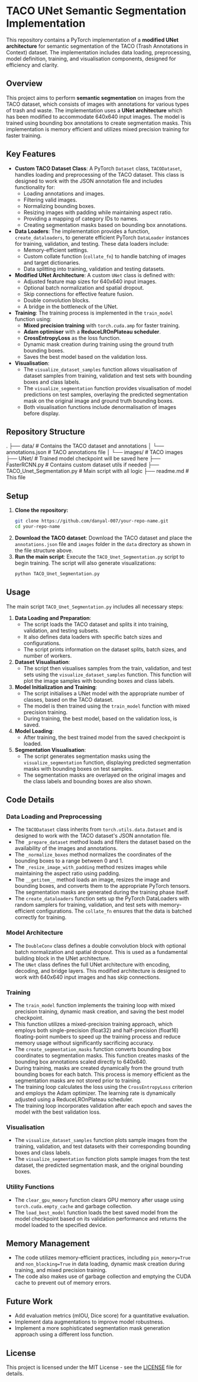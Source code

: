 # TACO UNet Semantic Segmentation Implementation

This repository contains a PyTorch implementation of a **modified UNet architecture** for semantic segmentation of the TACO (Trash Annotations in Context) dataset. The implementation includes data loading, preprocessing, model definition, training, and visualisation components, designed for efficiency and clarity.

## Overview

This project aims to perform **semantic segmentation** on images from the TACO dataset, which consists of images with annotations for various types of trash and waste. The implementation uses a **UNet architecture** which has been modified to accommodate 640x640 input images. The model is trained using bounding box annotations to create segmentation masks. This implementation is memory efficient and utilizes mixed precision training for faster training.

## Key Features

*   **Custom TACO Dataset Class**: A PyTorch `Dataset` class, `TACODataset`, handles loading and preprocessing of the TACO dataset. This class is designed to work with the JSON annotation file and includes functionality for:
    *   Loading annotations and images.
    *   Filtering valid images.
    *   Normalizing bounding boxes.
    *   Resizing images with padding while maintaining aspect ratio.
    *   Providing a mapping of category IDs to names.
    *   Creating segmentation masks based on bounding box annotations.
*   **Data Loaders**: The implementation provides a function, `create_dataloaders`, to generate efficient PyTorch `DataLoader` instances for training, validation, and testing. These data loaders include:
    *   Memory-efficient settings.
    *   Custom collate function (`collate_fn`) to handle batching of images and target dictionaries.
    *   Data splitting into training, validation and testing datasets.
*   **Modified UNet Architecture**: A custom `UNet` class is defined with:
    *   Adjusted feature map sizes for 640x640 input images.
    *   Optional batch normalization and spatial dropout.
    *   Skip connections for effective feature fusion.
    *   Double convolution blocks.
    *   A bridge in the bottleneck of the UNet.
*  **Training**: The training process is implemented in the `train_model` function using:
    *   **Mixed precision training** with `torch.cuda.amp` for faster training.
    *   **Adam optimiser** with a **ReduceLROnPlateau scheduler**.
    *   **CrossEntropyLoss** as the loss function.
    *   Dynamic mask creation during training using the ground truth bounding boxes.
    *   Saves the best model based on the validation loss.
*  **Visualisation**:
    *   The `visualize_dataset_samples` function allows visualisation of dataset samples from training, validation and test sets with bounding boxes and class labels.
    *   The `visualize_segmentation` function provides visualisation of model predictions on test samples, overlaying the predicted segmentation mask on the original image and ground truth bounding boxes.
    *   Both visualisation functions include denormalisation of images before display.

## Repository Structure

. ├── data/ # Contains the TACO dataset and annotations │ └── annotations.json # TACO annotations file │ └── images/ # TACO images ├── UNet/ # Trained model checkpoint will be saved here ├── FasterRCNN.py # Contains custom dataset utils if needed ├── TACO_Unet_Segmentation.py # Main script with all logic ├── readme.md # This file

## Setup

1.  **Clone the repository:**
    ```bash
    git clone https://github.com/danyal-007/your-repo-name.git
    cd your-repo-name
    ```
2.  **Download the TACO dataset**: Download the TACO dataset and place the `annotations.json` file and `images` folder in the `data` directory as shown in the file structure above.
3.  **Run the main script**: Execute the `TACO_Unet_Segmentation.py` script to begin training. The script will also generate visualizations:
    ```bash
    python TACO_Unet_Segmentation.py
    ```

## Usage

The main script `TACO_Unet_Segmentation.py` includes all necessary steps:

1.  **Data Loading and Preparation**:
    *   The script loads the TACO dataset and splits it into training, validation, and testing subsets.
    *   It also defines data loaders with specific batch sizes and configurations.
    *   The script prints information on the dataset splits, batch sizes, and number of workers.
2.  **Dataset Visualisation**:
    *   The script then visualises samples from the train, validation, and test sets using the `visualize_dataset_samples` function. This function will plot the image samples with bounding boxes and class labels.
3.  **Model Initialization and Training**:
    *   The script initialises a UNet model with the appropriate number of classes, based on the TACO dataset.
    *   The model is then trained using the `train_model` function with mixed precision training.
    *   During training, the best model, based on the validation loss, is saved.
4.  **Model Loading**:
    *   After training, the best trained model from the saved checkpoint is loaded.
5.  **Segmentation Visualisation**:
    *   The script generates segmentation masks using the `visualize_segmentation` function, displaying predicted segmentation masks with bounding boxes on test samples.
    *   The segmentation masks are overlayed on the original images and the class labels and bounding boxes are also shown.

## Code Details

### Data Loading and Preprocessing

*   The `TACODataset` class inherits from `torch.utils.data.Dataset` and is designed to work with the TACO dataset's JSON annotation file.
*   The `_prepare_dataset` method loads and filters the dataset based on the availability of the images and annotations.
*   The `_normalize_boxes` method normalizes the coordinates of the bounding boxes to a range between 0 and 1.
*   The `_resize_image_with_padding` method resizes images while maintaining the aspect ratio using padding.
*   The `__getitem__` method loads an image, resizes the image and bounding boxes, and converts them to the appropriate PyTorch tensors. The segmentation masks are generated during the training phase itself.
*   The `create_dataloaders` function sets up the PyTorch DataLoaders with random samplers for training, validation, and test sets with memory-efficient configurations. The `collate_fn` ensures that the data is batched correctly for training.

### Model Architecture

*   The `DoubleConv` class defines a double convolution block with optional batch normalization and spatial dropout. This is used as a fundamental building block in the UNet architecture.
*   The `UNet` class defines the full UNet architecture with encoding, decoding, and bridge layers. This modified architecture is designed to work with 640x640 input images and has skip connections.

### Training

*   The `train_model` function implements the training loop with mixed precision training, dynamic mask creation, and saving the best model checkpoint.
*   This function utilizes a mixed-precision training approach, which employs both single-precision (float32) and half-precision (float16) floating-point numbers to speed up the training process and reduce memory usage without significantly sacrificing accuracy.
*   The `create_segmentation_masks` function converts bounding box coordinates to segmentation masks. This function creates masks of the bounding box annotations scaled directly to 640x640.
*   During training, masks are created dynamically from the ground truth bounding boxes for each batch. This process is memory efficient as the segmentation masks are not stored prior to training.
*   The training loop calculates the loss using the `CrossEntropyLoss` criterion and employs the Adam optimizer. The learning rate is dynamically adjusted using a ReduceLROnPlateau scheduler.
*   The training loop incorporates validation after each epoch and saves the model with the best validation loss.

### Visualisation

*   The `visualize_dataset_samples` function plots sample images from the training, validation, and test datasets with their corresponding bounding boxes and class labels.
*   The `visualize_segmentation` function plots sample images from the test dataset, the predicted segmentation mask, and the original bounding boxes.

### Utility Functions

*   The `clear_gpu_memory` function clears GPU memory after usage using `torch.cuda.empty_cache` and garbage collection.
*   The `load_best_model` function loads the best saved model from the model checkpoint based on its validation performance and returns the model loaded to the specified device.

## Memory Management

*   The code utilizes memory-efficient practices, including `pin_memory=True` and `non_blocking=True` in data loading, dynamic mask creation during training, and mixed precision training.
*   The code also makes use of garbage collection and emptying the CUDA cache to prevent out of memory errors.

## Future Work

*   Add evaluation metrics (mIOU, Dice score) for a quantitative evaluation.
*   Implement data augmentations to improve model robustness.
*   Implement a more sophisticated segmentation mask generation approach using a different loss function.

## License

This project is licensed under the MIT License - see the [LICENSE](LICENSE) file for details.
